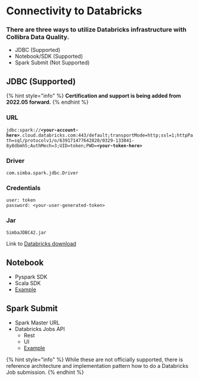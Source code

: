 # Connectivity to Databricks

### There are three ways to utilize Databricks infrastructure with Collibra Data Quality.&#x20;

* JDBC (Supported)
* Notebook/SDK (Supported)
* Spark Submit (Not Supported)

## **JDBC (Supported)**

{% hint style="info" %}
**Certification and support is being added from 2022.05 forward.**
{% endhint %}

### URL

`jdbc:spark://`**`<your-account-here>`**`.cloud.databricks.com:443/default;transportMode=http;ssl=1;httpPath=sql/protocolv1/o/639171477642820/0329-133041-8y8dbmh5;AuthMech=3;UID=token;PWD=`**`<your-token-here>`**

### **Driver**

`com.simba.spark.jdbc.Driver`

### Credentials

`user: token` \
`password: <your-user-generated-token>`

### **Jar**

`SimbaJDBC42.jar`

Link to [Databricks download](https://databricks.com/spark/jdbc-drivers-download)

## **Notebook**

* Pyspark SDK
* Scala SDK&#x20;
* [Example](https://dq-docs.collibra.com/apis/notebook/cdq-notebook-apis-usage-in-databricks)

## **Spark Submit**

* Spark Master URL&#x20;
* Databricks Jobs API&#x20;
  * Rest
  * UI
  * [Example](https://dq-docs.collibra.com/apis/notebook/dq-databricks-submit)

{% hint style="info" %}
While these are not officially supported, there is reference architecture and implementation pattern how to do a Databricks Job submission.&#x20;
{% endhint %}
